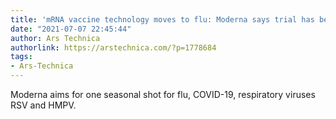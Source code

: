 ```yaml
---
title: 'mRNA vaccine technology moves to flu: Moderna says trial has begun'
date: "2021-07-07 22:45:44"
author: Ars Technica
authorlink: https://arstechnica.com/?p=1778684
tags:
- Ars-Technica
---
```

Moderna aims for one seasonal shot for flu, COVID-19, respiratory viruses RSV and HMPV.